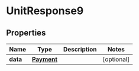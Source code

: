 # UnitResponse9

## Properties
Name | Type | Description | Notes
------------ | ------------- | ------------- | -------------
**data** | [**Payment**](Payment.md) |  |  [optional]
